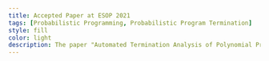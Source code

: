 ```yaml
---
title: Accepted Paper at ESOP 2021  
tags: [Probabilistic Programming, Probabilistic Program Termination] 
style: fill
color: light
description: The paper "Automated Termination Analysis of Polynomial Probabilistic Programs", Marcel Moosbrugger, Ezio Bartocci, Joost-Pieter Katoen and Laura Kovács has been accepted to be presented at ESOP 2021: 30th European Symposium on Programming.    
---
```


